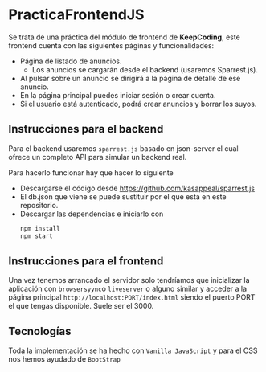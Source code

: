 # PracticaFrontendJS

Se trata de una práctica del módulo de frontend de **KeepCoding**, este frontend cuenta con las siguientes páginas y funcionalidades:

* Página de listado de anuncios.
  * Los anuncios se cargarán desde el backend (usaremos Sparrest.js).
* Al pulsar sobre un anuncio se dirigirá a la página de detalle de ese anuncio.
* En la página principal puedes iniciar sesión o crear cuenta.
* Si el usuario está autenticado, podrá crear anuncios y borrar los suyos.

## Instrucciones para el backend

Para el backend usaremos `sparrest.js` basado en json-server el cual ofrece un completo API para simular un backend real.

Para hacerlo funcionar hay que hacer lo siguiente
- Descargarse el código desde https://github.com/kasappeal/sparrest.js
- El db.json que viene se puede sustituir por el que está en este repositorio.
- Descargar las dependencias e iniciarlo con 
  ``` sh
  npm install
  npm start  
  ``` 
## Instrucciones para el frontend

Una vez tenemos arrancado el servidor solo tendríamos que inicializar la aplicación con `browsersyync`o `liveserver` o alguno similar y acceder a la página principal `http://localhost:PORT/index.html` siendo el puerto PORT el que tengas disponible. Suele ser el 3000.

## Tecnologías

Toda la implementación se ha hecho con  `Vanilla JavaScript` y para el CSS nos hemos ayudado de `BootStrap`